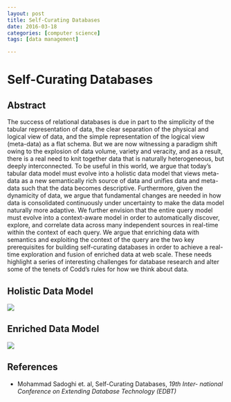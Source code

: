```yaml
---
layout: post
title: Self-Curating Databases 
date: 2016-03-18
categories: [computer science]
tags: [data management]

---
```


# Self-Curating Databases

## Abstract

The success of relational databases is due in part to the simplicity of the tabular representation of data, the clear separation of the physical and logical view of data, and the simple representation of the logical view (meta-data) as a flat schema. But we are now witnessing a paradigm shift owing to the explosion of data volume, variety and veracity, and as a result, there is a real need to knit together data that is naturally heterogeneous, but deeply interconnected. To be useful in this world, we argue that today’s tabular data model must evolve into a holistic data model that views meta-data as a new semantically rich source of data and unifies data and meta-data such that the data becomes descriptive. Furthermore, given the dynamicity of data, we argue that fundamental changes are needed in how data is consolidated continuously under uncertainty to make the data model naturally more adaptive. We further envision that the entire query model must evolve into a context-aware model in order to automatically discover, explore, and correlate data across many independent sources in real-time within the context of each query. We argue that enriching data with semantics and exploiting the context of the query are the two key prerequisites for building self-curating databases in order to achieve a real-time exploration and fusion of enriched data at web scale. These needs highlight a series of interesting challenges for database research and alter some of the tenets of Codd’s rules for how we think about data.## Holistic Data Model
[![](http://sungsoo.github.com/images/holistic-data-model.png)](http://sungsoo.github.com/images/holistic-data-model.png)

## Enriched Data Model
[![](http://sungsoo.github.com/images/enriched-data-model.png)](http://sungsoo.github.com/images/enriched-data-model.png)## References
* Mohammad Sadoghi et. al, Self-Curating Databases, *19th Inter- national Conference on Extending Database Technology (EDBT)*